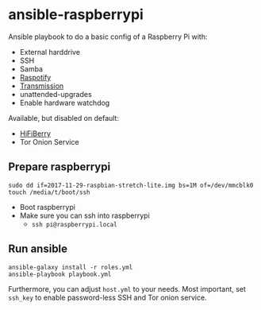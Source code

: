 ansible-raspberrypi
===================

Ansible playbook to do a basic config of a Raspberry Pi with:

 * External harddrive
 * SSH
 * Samba
 * [Raspotify](https://github.com/dtcooper/raspotify)
 * [Transmission](https://transmissionbt.com/)
 * unattended-upgrades
 * Enable hardware watchdog

Available, but disabled on default:

 * [HiFiBerry](https://www.hifiberry.com/)
 * Tor Onion Service

Prepare raspberrypi
-------------------

```
sudo dd if=2017-11-29-raspbian-stretch-lite.img bs=1M of=/dev/mmcblk0 
touch /media/t/boot/ssh
```

* Boot raspberrypi
* Make sure you can ssh into raspberrypi
  * `ssh pi@raspberrypi.local`

Run ansible
-----------

```
ansible-galaxy install -r roles.yml
ansible-playbook playbook.yml
```

Furthermore, you can adjust `host.yml` to your needs.
Most important, set `ssh_key` to enable password-less SSH and Tor onion service.
